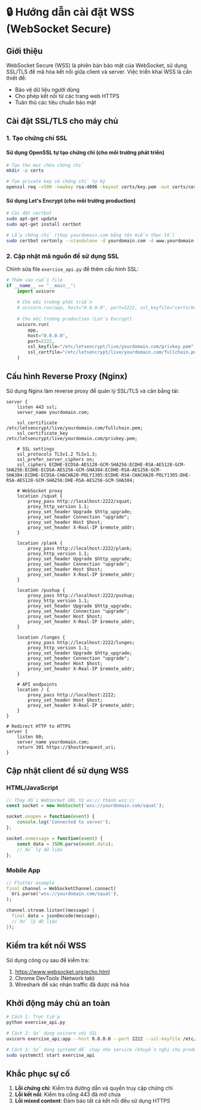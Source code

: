# 🔒 Hướng dẫn cài đặt WSS (WebSocket Secure)

## Giới thiệu

WebSocket Secure (WSS) là phiên bản bảo mật của WebSocket, sử dụng SSL/TLS để mã hóa kết nối giữa client và server. Việc triển khai WSS là cần thiết để:

- Bảo vệ dữ liệu người dùng
- Cho phép kết nối từ các trang web HTTPS
- Tuân thủ các tiêu chuẩn bảo mật

## Cài đặt SSL/TLS cho máy chủ

### 1. Tạo chứng chỉ SSL

#### Sử dụng OpenSSL tự tạo chứng chỉ (cho môi trường phát triển)

```bash
# Tạo thư mục chứa chứng chỉ
mkdir -p certs

# Tạo private key và chứng chỉ tự ký
openssl req -x509 -newkey rsa:4096 -keyout certs/key.pem -out certs/cert.pem -days 365 -nodes -subj "/CN=localhost"
```

#### Sử dụng Let's Encrypt (cho môi trường production)

```bash
# Cài đặt certbot
sudo apt-get update
sudo apt-get install certbot

# Lấy chứng chỉ (thay yourdomain.com bằng tên miền thực tế)
sudo certbot certonly --standalone -d yourdomain.com -d www.yourdomain.com
```

### 2. Cập nhật mã nguồn để sử dụng SSL

Chỉnh sửa file `exercise_api.py` để thêm cấu hình SSL:

```python
# Thêm vào cuối file
if __name__ == "__main__":
    import uvicorn
    
    # Cho môi trường phát triển
    # uvicorn.run(app, host="0.0.0.0", port=2222, ssl_keyfile="certs/key.pem", ssl_certfile="certs/cert.pem")
    
    # Cho môi trường production (Let's Encrypt)
    uvicorn.run(
        app, 
        host="0.0.0.0", 
        port=2222, 
        ssl_keyfile="/etc/letsencrypt/live/yourdomain.com/privkey.pem", 
        ssl_certfile="/etc/letsencrypt/live/yourdomain.com/fullchain.pem"
    )
```

## Cấu hình Reverse Proxy (Nginx)

Sử dụng Nginx làm reverse proxy để quản lý SSL/TLS và cân bằng tải:

```nginx
server {
    listen 443 ssl;
    server_name yourdomain.com;

    ssl_certificate /etc/letsencrypt/live/yourdomain.com/fullchain.pem;
    ssl_certificate_key /etc/letsencrypt/live/yourdomain.com/privkey.pem;
    
    # SSL settings
    ssl_protocols TLSv1.2 TLSv1.3;
    ssl_prefer_server_ciphers on;
    ssl_ciphers ECDHE-ECDSA-AES128-GCM-SHA256:ECDHE-RSA-AES128-GCM-SHA256:ECDHE-ECDSA-AES256-GCM-SHA384:ECDHE-RSA-AES256-GCM-SHA384:ECDHE-ECDSA-CHACHA20-POLY1305:ECDHE-RSA-CHACHA20-POLY1305:DHE-RSA-AES128-GCM-SHA256:DHE-RSA-AES256-GCM-SHA384;
    
    # WebSocket proxy
    location /squat {
        proxy_pass http://localhost:2222/squat;
        proxy_http_version 1.1;
        proxy_set_header Upgrade $http_upgrade;
        proxy_set_header Connection "upgrade";
        proxy_set_header Host $host;
        proxy_set_header X-Real-IP $remote_addr;
    }
    
    location /plank {
        proxy_pass http://localhost:2222/plank;
        proxy_http_version 1.1;
        proxy_set_header Upgrade $http_upgrade;
        proxy_set_header Connection "upgrade";
        proxy_set_header Host $host;
        proxy_set_header X-Real-IP $remote_addr;
    }
    
    location /pushup {
        proxy_pass http://localhost:2222/pushup;
        proxy_http_version 1.1;
        proxy_set_header Upgrade $http_upgrade;
        proxy_set_header Connection "upgrade";
        proxy_set_header Host $host;
        proxy_set_header X-Real-IP $remote_addr;
    }
    
    location /lunges {
        proxy_pass http://localhost:2222/lunges;
        proxy_http_version 1.1;
        proxy_set_header Upgrade $http_upgrade;
        proxy_set_header Connection "upgrade";
        proxy_set_header Host $host;
        proxy_set_header X-Real-IP $remote_addr;
    }
    
    # API endpoints
    location / {
        proxy_pass http://localhost:2222;
        proxy_set_header Host $host;
        proxy_set_header X-Real-IP $remote_addr;
    }
}

# Redirect HTTP to HTTPS
server {
    listen 80;
    server_name yourdomain.com;
    return 301 https://$host$request_uri;
}
```

## Cập nhật client để sử dụng WSS

### HTML/JavaScript

```javascript
// Thay đổi WebSocket URL từ ws:// thành wss://
const socket = new WebSocket('wss://yourdomain.com/squat');

socket.onopen = function(event) {
    console.log('Connected to server');
};

socket.onmessage = function(event) {
    const data = JSON.parse(event.data);
    // Xử lý dữ liệu
};
```

### Mobile App

```dart
// Flutter example
final channel = WebSocketChannel.connect(
  Uri.parse('wss://yourdomain.com/squat'),
);

channel.stream.listen((message) {
  final data = jsonDecode(message);
  // Xử lý dữ liệu
});
```

## Kiểm tra kết nối WSS

Sử dụng công cụ sau để kiểm tra:

1. https://www.websocket.org/echo.html
2. Chrome DevTools (Network tab)
3. Wireshark để xác nhận traffic đã được mã hóa

## Khởi động máy chủ an toàn

```bash
# Cách 1: Trực tiếp
python exercise_api.py

# Cách 2: Sử dụng uvicorn với SSL
uvicorn exercise_api:app --host 0.0.0.0 --port 2222 --ssl-keyfile /etc/letsencrypt/live/yourdomain.com/privkey.pem --ssl-certfile /etc/letsencrypt/live/yourdomain.com/fullchain.pem

# Cách 3: Sử dụng systemd để chạy như service (khuyến nghị cho production)
sudo systemctl start exercise_api
```

## Khắc phục sự cố

1. **Lỗi chứng chỉ**: Kiểm tra đường dẫn và quyền truy cập chứng chỉ
2. **Lỗi kết nối**: Kiểm tra cổng 443 đã mở chưa
3. **Lỗi mixed content**: Đảm bảo tất cả kết nối đều sử dụng HTTPS 